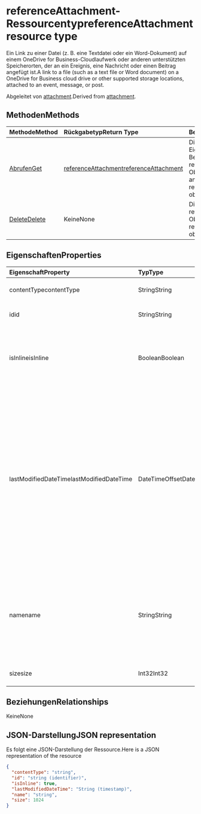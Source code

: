 # <a name="referenceattachment-resource-type"></a><span data-ttu-id="2e217-101">referenceAttachment-Ressourcentyp</span><span class="sxs-lookup"><span data-stu-id="2e217-101">referenceAttachment resource type</span></span>

<span data-ttu-id="2e217-102">Ein Link zu einer Datei (z. B. eine Textdatei oder ein Word-Dokument) auf einem OneDrive for Business-Cloudlaufwerk oder anderen unterstützten Speicherorten, der an ein Ereignis, eine Nachricht oder einen Beitrag angefügt ist.</span><span class="sxs-lookup"><span data-stu-id="2e217-102">A link to a file (such as a text file or Word document) on a OneDrive for Business cloud drive or other supported storage locations, attached to an event, message, or post.</span></span>

<span data-ttu-id="2e217-103">Abgeleitet von [attachment](attachment.md).</span><span class="sxs-lookup"><span data-stu-id="2e217-103">Derived from [attachment](attachment.md).</span></span>

## <a name="methods"></a><span data-ttu-id="2e217-104">Methoden</span><span class="sxs-lookup"><span data-stu-id="2e217-104">Methods</span></span>

| <span data-ttu-id="2e217-105">Methode</span><span class="sxs-lookup"><span data-stu-id="2e217-105">Method</span></span>       | <span data-ttu-id="2e217-106">Rückgabetyp</span><span class="sxs-lookup"><span data-stu-id="2e217-106">Return Type</span></span>  |<span data-ttu-id="2e217-107">Beschreibung</span><span class="sxs-lookup"><span data-stu-id="2e217-107">Description</span></span>|
|:---------------|:--------|:----------|
|[<span data-ttu-id="2e217-108">Abrufen</span><span class="sxs-lookup"><span data-stu-id="2e217-108">Get</span></span>](../api/attachment_get.md) | [<span data-ttu-id="2e217-109">referenceAttachment</span><span class="sxs-lookup"><span data-stu-id="2e217-109">referenceAttachment</span></span>](referenceattachment.md) |<span data-ttu-id="2e217-110">Dient zum Lesen der Eigenschaften und der Beziehungen des referenceAttachment-Objekts.</span><span class="sxs-lookup"><span data-stu-id="2e217-110">Read properties and relationships of referenceAttachment object.</span></span>|
|[<span data-ttu-id="2e217-111">Delete</span><span class="sxs-lookup"><span data-stu-id="2e217-111">Delete</span></span>](../api/attachment_delete.md) | <span data-ttu-id="2e217-112">Keine</span><span class="sxs-lookup"><span data-stu-id="2e217-112">None</span></span> |<span data-ttu-id="2e217-113">Dient zum Löschen des referenceAttachment-Objekts.</span><span class="sxs-lookup"><span data-stu-id="2e217-113">Delete referenceAttachment object.</span></span> |

## <a name="properties"></a><span data-ttu-id="2e217-114">Eigenschaften</span><span class="sxs-lookup"><span data-stu-id="2e217-114">Properties</span></span>
| <span data-ttu-id="2e217-115">Eigenschaft</span><span class="sxs-lookup"><span data-stu-id="2e217-115">Property</span></span>     | <span data-ttu-id="2e217-116">Typ</span><span class="sxs-lookup"><span data-stu-id="2e217-116">Type</span></span>   |<span data-ttu-id="2e217-117">Beschreibung</span><span class="sxs-lookup"><span data-stu-id="2e217-117">Description</span></span>|
|:---------------|:--------|:----------|
|<span data-ttu-id="2e217-118">contentType</span><span class="sxs-lookup"><span data-stu-id="2e217-118">contentType</span></span>|<span data-ttu-id="2e217-119">String</span><span class="sxs-lookup"><span data-stu-id="2e217-119">String</span></span>|<span data-ttu-id="2e217-120">Der Inhaltstyp der Anlage.</span><span class="sxs-lookup"><span data-stu-id="2e217-120">The content type of the attachment.</span></span>|
|<span data-ttu-id="2e217-121">id</span><span class="sxs-lookup"><span data-stu-id="2e217-121">id</span></span>|<span data-ttu-id="2e217-122">String</span><span class="sxs-lookup"><span data-stu-id="2e217-122">String</span></span>|<span data-ttu-id="2e217-p101">Die Anlagen-ID.  Schreibgeschützt.</span><span class="sxs-lookup"><span data-stu-id="2e217-p101">The attachment ID.  Read-only.</span></span>|
|<span data-ttu-id="2e217-125">isInline</span><span class="sxs-lookup"><span data-stu-id="2e217-125">isInline</span></span>|<span data-ttu-id="2e217-126">Boolean</span><span class="sxs-lookup"><span data-stu-id="2e217-126">Boolean</span></span>|<span data-ttu-id="2e217-127">Wird auf „true“ festgelegt, wenn die Anlage inline im Text des einbettenden Objekts angezeigt wird.</span><span class="sxs-lookup"><span data-stu-id="2e217-127">Set to true if the attachment appears inline in the body of the embedding object.</span></span>|
|<span data-ttu-id="2e217-128">lastModifiedDateTime</span><span class="sxs-lookup"><span data-stu-id="2e217-128">lastModifiedDateTime</span></span>|<span data-ttu-id="2e217-129">DateTimeOffset</span><span class="sxs-lookup"><span data-stu-id="2e217-129">DateTimeOffset</span></span>|<span data-ttu-id="2e217-p102">Datum und Uhrzeit der letzten Änderung der Anlage. Der Timestamp-Typ stellt die Datums- und Uhrzeitinformationen mithilfe des ISO 8601-Formats dar und wird immer in UTC-Zeit angegeben. Mitternacht UTC-Zeit am 1. Januar 2014 würde z. B. wie folgt aussehen: `'2014-01-01T00:00:00Z'`</span><span class="sxs-lookup"><span data-stu-id="2e217-p102">The date and time when the attachment was last modified. The Timestamp type represents date and time information using ISO 8601 format and is always in UTC time. For example, midnight UTC on Jan 1, 2014 would look like this: `'2014-01-01T00:00:00Z'`</span></span>|
|<span data-ttu-id="2e217-133">name</span><span class="sxs-lookup"><span data-stu-id="2e217-133">name</span></span>|<span data-ttu-id="2e217-134">String</span><span class="sxs-lookup"><span data-stu-id="2e217-134">String</span></span>|<span data-ttu-id="2e217-p103">Der Text, der unter dem Symbol angezeigt wird, das die eingebettete Anlage darstellt. Dies muss nicht der tatsächliche Dateiname sein.</span><span class="sxs-lookup"><span data-stu-id="2e217-p103">The text that is displayed below the icon representing the embedded attachment. This does not need to be the actual file name.</span></span>|
|<span data-ttu-id="2e217-137">size</span><span class="sxs-lookup"><span data-stu-id="2e217-137">size</span></span>|<span data-ttu-id="2e217-138">Int32</span><span class="sxs-lookup"><span data-stu-id="2e217-138">Int32</span></span>|<span data-ttu-id="2e217-139">Die Größe der Anlage in Byte ab.</span><span class="sxs-lookup"><span data-stu-id="2e217-139">The size of the attachment in bytes.</span></span>|

## <a name="relationships"></a><span data-ttu-id="2e217-140">Beziehungen</span><span class="sxs-lookup"><span data-stu-id="2e217-140">Relationships</span></span>
<span data-ttu-id="2e217-141">Keine</span><span class="sxs-lookup"><span data-stu-id="2e217-141">None</span></span>



## <a name="json-representation"></a><span data-ttu-id="2e217-142">JSON-Darstellung</span><span class="sxs-lookup"><span data-stu-id="2e217-142">JSON representation</span></span>

<span data-ttu-id="2e217-143">Es folgt eine JSON-Darstellung der Ressource.</span><span class="sxs-lookup"><span data-stu-id="2e217-143">Here is a JSON representation of the resource</span></span>

<!-- {
  "blockType": "resource",
  "optionalProperties": [

  ],
  "@odata.type": "microsoft.graph.referenceAttachment"
}-->

```json
{
  "contentType": "string",
  "id": "string (identifier)",
  "isInline": true,
  "lastModifiedDateTime": "String (timestamp)",
  "name": "string",
  "size": 1024
}

```

<!-- uuid: 8fcb5dbc-d5aa-4681-8e31-b001d5168d79
2015-10-25 14:57:30 UTC -->
<!-- {
  "type": "#page.annotation",
  "description": "referenceAttachment resource",
  "keywords": "",
  "section": "documentation",
  "tocPath": ""
}-->
